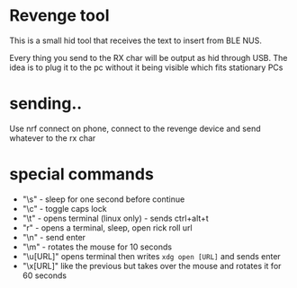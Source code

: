 # Revenge tool


This is a small hid tool that receives the text to insert from BLE NUS.

Every thing you send to the RX char will be output as hid through USB.
The idea is to plug it to the pc without it being visible which fits stationary PCs

# sending..

Use nrf connect on phone, connect to the revenge device and send whatever to the rx char

# special commands

- "\s" - sleep for one second before continue
- "\c" - toggle caps lock
- "\t" - opens terminal (linux only) - sends ctrl+alt+t
- \"r" - opens a terminal, sleep, open rick roll url
- "\n" - send enter
- "\m" - rotates the mouse for 10 seconds
- "\u[URL]" opens terminal then writes `xdg open [URL]` and sends enter 
- "\x[URL]" like the previous but takes over the mouse and rotates it for 60 seconds

